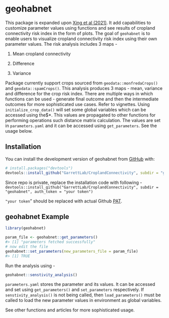 
<!-- README.md is generated from README.Rmd. Please edit that file -->

# geohabnet

This package is expanded upon [Xing et al
(2021)](https://academic.oup.com/bioscience/article/70/9/744/5875255).
It add capabilities to customize parameter values using functions and
see results of cropland connectivity risk index in the form of plots.
The goal of `geohabnet` is to enable users to visualize cropland
connectivity risk index using their own parameter values. The risk
analysis includes 3 maps -

1.  Mean cropland connectivity

2.  Difference

3.  Variance

Package currently support crops sourced from `geodata::monfredaCrops()`
and `geodata::spamCrops()`. This analysis produces 3 maps - mean,
variance and difference for the crop risk index. There are multiple ways
in which functions can be used - generate final outcome and then the
intermediate outcomes for more sophisticated use cases. Refer to
vignettes. Using `initialize_crop_data()` will set some global variables
which can be accessed using the\$\*. This values are propagated to other
functions for performing operations such distance matrix calculation.
The values are set in `parameters.yaml` and it can be accessed using
`get_parameters`. See the usage below.

## Installation

You can install the development version of geohabnet from
[GitHub](GarrettLab/CroplandConnectivity) with:

``` r
# install.packages("devtools")
devtools::install_github("GarrettLab/CroplandConnectivity", subdir = "geohabnet")
```

Since repo is private, replace the installation code with following -
`devtools::install_github("GarrettLab/CroplandConnectivity", subdir = "geohabnet", auth_token = "your token")`

`"your token`” should be replaced with actual Github
[PAT](https://docs.github.com/en/authentication/keeping-your-account-and-data-secure/managing-your-personal-access-tokens).

## geohabnet Example

``` r
library(geohabnet)

param_file <- geohabnet::get_parameters()
#> [1] "parameters fetched successfully"
# now edit the file
geohabnet::set_parameters(new_parameters_file = param_file)
#> [1] TRUE
```

Run the analysis using -

``` r
geohabnet::senstivity_analysis()
```

`parameters.yaml` stores the parameter and its values. It can be
accessed and set using `get_parameters()` and `set_parameters`
respectively. If `senstivity_analysis()` is not being called, then
`load_parameters()` must be called to load the new parameter values in
environment as global variables.

See other functions and articles for more sophisticated usage.

